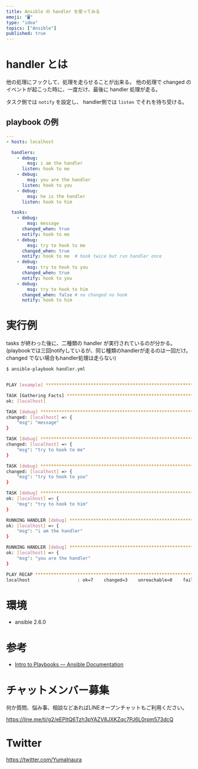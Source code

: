 ```yaml
---
title: Ansible の handler を使ってみる
emoji: "🖥"
type: "idea"
topics: ["Ansible"]
published: true
---
```


# handler とは

他の処理にフックして、処理を走らせることが出来る。
他の処理で changed のイベントが起こった時に、一度だけ、最後に handler 処理が走る。

タスク側では `notify` を設定し、 handler側では `listen` でそれを待ち受ける。

## playbook の例

```yaml:handler.yml
---
- hosts: localhost

  handlers:
    - debug:
        msg: i am the handler
      listen: hook to me
    - debug:
        msg: you are the handler
      listen: hook to you
    - debug:
        msg: he is the handler
      listen: hook to him

  tasks:
    - debug:
        msg: message
      changed_when: true
      notify: hook to me
    - debug: 
        msg: try to hook to me
      changed_when: true
      notify: hook to me  # hook twice but run handler once
    - debug:
        msg: try to hook to you
      changed_when: true
      notify: hook to you
    - debug:
        msg: try to hook to him
      changed_when: false # no changed no hook
      notify: hook to him
```

# 実行例

tasks が終わった後に、二種類の handler が実行されているのが分かる。
(playbookでは三回notifyしているが、同じ種類のhandlerが走るのは一回だけ。changed でない場合もhandler処理は走らない)

```bash
$ ansible-playbook handler.yml


PLAY [example] *****************************************************************

TASK [Gathering Facts] *********************************************************
ok: [localhost]

TASK [debug] *******************************************************************
changed: [localhost] => {
    "msg": "message"
}

TASK [debug] *******************************************************************
changed: [localhost] => {
    "msg": "try to hook to me"
}

TASK [debug] *******************************************************************
changed: [localhost] => {
    "msg": "try to hook to you"
}

TASK [debug] *******************************************************************
ok: [localhost] => {
    "msg": "try to hook to him"
}

RUNNING HANDLER [debug] ********************************************************
ok: [localhost] => {
    "msg": "i am the handler"
}

RUNNING HANDLER [debug] ********************************************************
ok: [localhost] => {
    "msg": "you are the handler"
}

PLAY RECAP *********************************************************************
localhost                  : ok=7    changed=3    unreachable=0    failed=0   


```


# 環境

- ansible 2.6.0

# 参考

- [Intro to Playbooks — Ansible Documentation](https://docs.ansible.com/ansible/devel/user_guide/playbooks_intro.html#handlers-running-operations-on-change)








<!-- Update From Qiita API -->

# チャットメンバー募集


何か質問、悩み事、相談などあればLINEオープンチャットもご利用ください。

https://line.me/ti/g2/eEPltQ6Tzh3pYAZV8JXKZqc7PJ6L0rpm573dcQ





# Twitter


https://twitter.com/YumaInaura


<!-- Update From Qiita API -->


